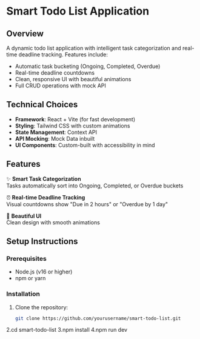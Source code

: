 # Smart Todo List Application

## Overview

A dynamic todo list application with intelligent task categorization and real-time deadline tracking. Features include:

- Automatic task bucketing (Ongoing, Completed, Overdue)
- Real-time deadline countdowns
- Clean, responsive UI with beautiful animations
- Full CRUD operations with mock API

## Technical Choices

- **Framework**: React + Vite (for fast development)
- **Styling**: Tailwind CSS with custom animations
- **State Management**: Context API
- **API Mocking**: Mock Data inbuilt
- **UI Components**: Custom-built with accessibility in mind

## Features

✨ **Smart Task Categorization**  
Tasks automatically sort into Ongoing, Completed, or Overdue buckets

⏰ **Real-time Deadline Tracking**  
Visual countdowns show "Due in 2 hours" or "Overdue by 1 day"

🎨 **Beautiful UI**  
Clean design with smooth animations 

## Setup Instructions

### Prerequisites
- Node.js (v16 or higher)
- npm or yarn

### Installation
1. Clone the repository:
   ```bash
   git clone https://github.com/yourusername/smart-todo-list.git
2.cd smart-todo-list
3.npm install
4.npm run dev
